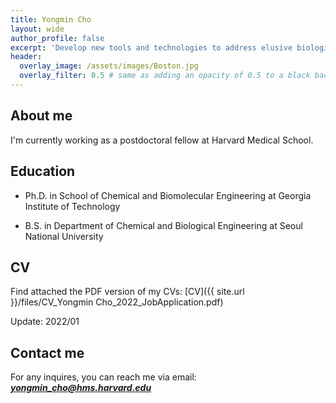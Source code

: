 ```yaml
---
title: Yongmin Cho
layout: wide
author_profile: false
excerpt: 'Develop new tools and technologies to address elusive biological questions from a quantitative, systems-level perspective'
header:
  overlay_image: /assets/images/Boston.jpg
  overlay_filter: 0.5 # same as adding an opacity of 0.5 to a black background
---
```


## About me

I'm currently working as a postdoctoral fellow at Harvard Medical School. 
<!--
*My research focuses on the development of integrated microsystems that allow high-content, high-throughput neuronal imaging and longitudinal phenotypic profiling in model organisms including C. elegans and Daphnia magna. Leveraging a wide range of technologies such as microfluidics, image processing, automation, and Machine learning, I strives to study 
-->


## Education

- Ph.D. in School of Chemical and Biomolecular Engineering at Georgia Institute of Technology
 
- B.S. in Department of Chemical and Biological Engineering at Seoul National University


## CV

Find attached the PDF version of my CVs: [CV]({{ site.url }}/files/CV_Yongmin Cho_2022_JobApplication.pdf)  

Update: 2022/01

## Contact me

For any inquires, you can reach me via email: **_[yongmin_cho@hms.harvard.edu](mailto:yongmin_cho@hms.harvard.edu)_**
